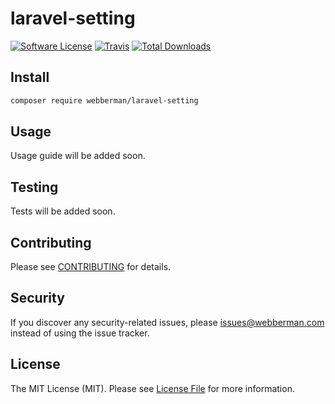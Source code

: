# laravel-setting

[![Software License](https://img.shields.io/badge/license-MIT-brightgreen.svg?style=flat-square)](LICENSE.md)
[![Travis](https://img.shields.io/travis/webberman/laravel-setting.svg?style=flat-square)]()
[![Total Downloads](https://img.shields.io/packagist/dt/webberman/laravel-setting.svg?style=flat-square)](https://packagist.org/packages/webberman/laravel-setting)


## Install

```bash
composer require webberman/laravel-setting
```


## Usage

Usage guide will be added soon.


## Testing

Tests will be added soon.


## Contributing

Please see [CONTRIBUTING](CONTRIBUTING.md) for details.


## Security

If you discover any security-related issues, please issues@webberman.com instead of using the issue tracker.


## License

The MIT License (MIT). Please see [License File](/LICENSE.md) for more information.